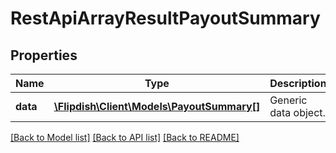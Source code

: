 # RestApiArrayResultPayoutSummary

## Properties
Name | Type | Description | Notes
------------ | ------------- | ------------- | -------------
**data** | [**\Flipdish\Client\Models\PayoutSummary[]**](PayoutSummary.md) | Generic data object. | 

[[Back to Model list]](../README.md#documentation-for-models) [[Back to API list]](../README.md#documentation-for-api-endpoints) [[Back to README]](../README.md)


